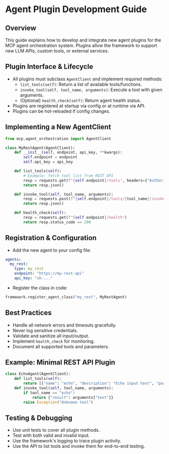 # Agent Plugin Development Guide

## Overview

This guide explains how to develop and integrate new agent plugins for the MCP agent orchestration system. Plugins allow the framework to support new LLM APIs, custom tools, or external services.

## Plugin Interface & Lifecycle

- All plugins must subclass `AgentClient` and implement required methods:
  - `list_tools(self)`: Return a list of available tools/functions.
  - `invoke_tool(self, tool_name, arguments)`: Execute a tool with given arguments.
  - (Optional) `health_check(self)`: Return agent health status.
- Plugins are registered at startup via config or at runtime via API.
- Plugins can be hot-reloaded if config changes.

## Implementing a New AgentClient

```python
from mcp.agent_orchestration import AgentClient

class MyRestAgent(AgentClient):
    def __init__(self, endpoint, api_key, **kwargs):
        self.endpoint = endpoint
        self.api_key = api_key

    def list_tools(self):
        # Example: fetch tool list from REST API
        resp = requests.get(f"{self.endpoint}/tools", headers={"Authorization": f"Bearer {self.api_key}"})
        return resp.json()

    def invoke_tool(self, tool_name, arguments):
        resp = requests.post(f"{self.endpoint}/tools/{tool_name}/invoke", json={"arguments": arguments}, headers={"Authorization": f"Bearer {self.api_key}"})
        return resp.json()

    def health_check(self):
        resp = requests.get(f"{self.endpoint}/health")
        return resp.status_code == 200
```

## Registration & Configuration

- Add the new agent to your config file:

```yaml
agents:
  my_rest:
    type: my_rest
    endpoint: "https://my-rest-api"
    api_key: "sk-..."
```

- Register the class in code:

```python
framework.register_agent_class("my_rest", MyRestAgent)
```

## Best Practices
- Handle all network errors and timeouts gracefully.
- Never log sensitive credentials.
- Validate and sanitize all input/output.
- Implement `health_check` for monitoring.
- Document all supported tools and parameters.

## Example: Minimal REST API Plugin

```python
class EchoAgent(AgentClient):
    def list_tools(self):
        return [{"name": "echo", "description": "Echo input text", "parameters": [{"name": "text", "type": "string"}]}]
    def invoke_tool(self, tool_name, arguments):
        if tool_name == "echo":
            return {"result": arguments["text"]}
        raise Exception("Unknown tool")
```

## Testing & Debugging
- Use unit tests to cover all plugin methods.
- Test with both valid and invalid input.
- Use the framework's logging to trace plugin activity.
- Use the API to list tools and invoke them for end-to-end testing. 